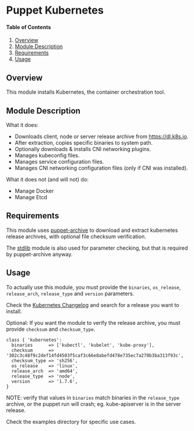# Puppet Kubernetes

#### Table of Contents

1. [Overview](#overview)
2. [Module Description](#module-description)
3. [Requirements](#requirements)
4. [Usage](#usage)

## Overview

This module installs Kubernetes, the container orchestration tool.

## Module Description

What it does:
* Downloads client, node or server release archive from https://dl.k8s.io.
* After extraction, copies specific binaries to system path.
* Optionally downloads & installs CNI networking plugins.
* Manages kubeconfig files.
* Manages service configuration files.
* Manages CNI networking configuration files (only if CNI was installed).

What it does not (and will not) do:
* Manage Docker
* Manage Etcd

## Requirements

This module uses
[puppet-archive](https://github.com/voxpupoli/puppet-archive)
to download and extract kubernetes release archives, with optional file checksum verification.

The [stdlib](https://github.com/puppetlabs/puppetlabs-stdlib) module is also used for parameter checking, but that is required by puppet-archive anyway.

## Usage

To actually use this module, you must provide the `binaries`, `os_release`, `release_arch`, `release_type` and `version` parameters.

Check the [Kubernetes Changelog](https://github.com/kubernetes/kubernetes/blob/master/CHANGELOG.md) and search for a release you want to install.

Optional: If you want the module to verify the release archive, you must provide `checksum` and `checksum_type`.
```puppet
class { 'kubernetes':
  binaries      => ['kubectl', 'kubelet', 'kube-proxy'],
  checksum      => '302c3c48f9c2def14fd4503f5caf3c66e8abefd478e735ec7a270b3ba313f93c',
  checksum_type => 'sh256',
  os_release    => 'linux',
  release_arch  => 'amd64',
  release_type  => 'node',
  version       => '1.7.6',
}
```
NOTE: verify that values in `binaries` match binaries in the `release_type` archive, or the puppet run will crash; eg. kube-apiserver is in the server release.

Check the examples directory for specific use cases.
